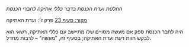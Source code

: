*החלטת ועדת הכנסת בדבר כללי אתיקה לחברי הכנסת*

[מקור: סעיף 23](https://he.wikisource.org/wiki/%D7%9B%D7%9C%D7%9C%D7%99_%D7%90%D7%AA%D7%99%D7%A7%D7%94_%D7%9C%D7%97%D7%91%D7%A8%D7%99_%D7%94%D7%9B%D7%A0%D7%A1%D7%AA#%D7%A4%D7%A8%D7%A7_%D7%96#סעיף_23)
פרק ז׳: ועדת האתיקה

היה לחבר הכנסת ספק אם מעשה מסויים שלו מתיישב עם כללי האתיקה, רשאי הוא לבקש חוות דעת ועדת האתיקה; בסעיף זה, ”מעשה“ – לרבות מחדל.